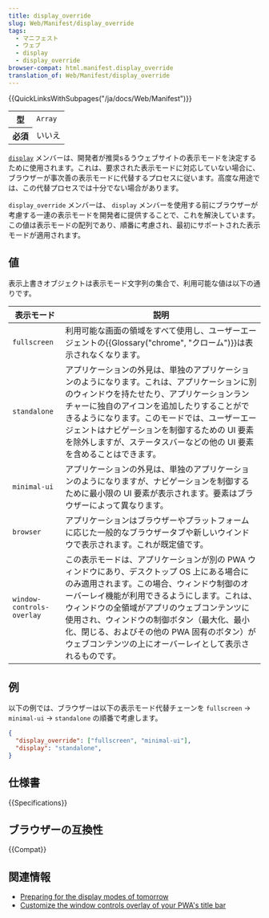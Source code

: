 ```yaml
---
title: display_override
slug: Web/Manifest/display_override
tags:
  - マニフェスト
  - ウェブ
  - display
  - display_override
browser-compat: html.manifest.display_override
translation_of: Web/Manifest/display_override
---
```

{{QuickLinksWithSubpages("/ja/docs/Web/Manifest")}}

<table class="properties">
  <tbody>
    <tr>
      <th scope="row">型</th>
      <td><code>Array</code></td>
    </tr>
    <tr>
      <th scope="row">必須</th>
      <td>いいえ</td>
    </tr>
  </tbody>
</table>

[`display`](/ja/docs/Web/Manifest/display) メンバーは、開発者が推奨sるうウェブサイトの表示モードを決定するために使用されます。これは、要求された表示モードに対応していない場合に、ブラウザーが事次善の表示モードに代替するプロセスに従います。高度な用途では、この代替プロセスでは十分でない場合があります。

`display_override` メンバーは、 `display` メンバーを使用する前にブラウザーが考慮する一連の表示モードを開発者に提供することで、これを解決しています。この値は表示モードの配列であり、順番に考慮され、最初にサポートされた表示モードが適用されます。

## 値

表示上書きオブジェクトは表示モード文字列の集合で、利用可能な値は以下の通りです。

<table class="fullwidth-table standard-table">
  <thead>
    <tr>
      <th scope="col">表示モード</th>
      <th scope="col">説明</th>
    </tr>
  </thead>
  <tbody>
    <tr>
      <td><code>fullscreen</code></td>
      <td>
        利用可能な画面の領域をすべて使用し、ユーザーエージェントの{{Glossary("chrome", "クローム")}}は表示されなくなります。
      </td>
    </tr>
    <tr>
      <td><code>standalone</code></td>
      <td>
        アプリケーションの外見は、単独のアプリケーションのようになります。これは、アプリケーションに別のウィンドウを持たせたり、アプリケーションランチャーに独自のアイコンを追加したりすることができるようになります。このモードでは、ユーザーエージェントはナビゲーションを制御するための UI 要素を除外しますが、ステータスバーなどの他の UI 要素を含めることはできます。
      </td>
    </tr>
    <tr>
      <td><code>minimal-ui</code></td>
      <td>
        アプリケーションの外見は、単独のアプリケーションのようになりますが、ナビゲーションを制御するために最小限の UI 要素が表示されます。要素はブラウザーによって異なります。
      </td>
    </tr>
    <tr>
      <td><code>browser</code></td>
      <td>
        アプリケーションはブラウザーやプラットフォームに応じた一般的なブラウザータブや新しいウインドウで表示されます。これが既定値です。
      </td>
    </tr>
    <tr>
      <td><code>window-controls-overlay</code></td>
      <td>
        この表示モードは、アプリケーションが別の PWA ウィンドウにあり、デスクトップ OS 上にある場合にのみ適用されます。この場合、ウィンドウ制御のオーバーレイ機能が利用できるようにします。これは、ウィンドウの全領域がアプリのウェブコンテンツに使用され、ウィンドウの制御ボタン（最大化、最小化、閉じる、およびその他の PWA 固有のボタン）がウェブコンテンツの上にオーバーレイとして表示されるものです。
      </td>
    </tr>
  </tbody>
</table>

## 例

以下の例では、ブラウザーは以下の表示モード代替チェーンを `fullscreen` → `minimal-ui` → `standalone` の順番で考慮します。

```json
{
  "display_override": ["fullscreen", "minimal-ui"],
  "display": "standalone",
}
```

## 仕様書

{{Specifications}}

## ブラウザーの互換性

{{Compat}}

## 関連情報

- [Preparing for the display modes of tomorrow](https://web.dev/display-override/)
- [Customize the window controls overlay of your PWA's title bar](https://web.dev/window-controls-overlay/)

